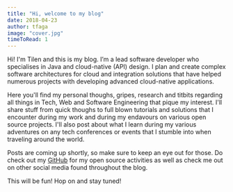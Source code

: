```yaml
---
title: "Hi, welcome to my blog"
date: 2018-04-23
author: tfaga
image: "cover.jpg"
timeToRead: 1
---
```


Hi! I'm Tilen and this is my blog. I’m a lead software developer who specialises in Java and cloud-native (API) design. I plan and create complex software architectures for cloud and integration solutions that have helped numerous projects with developing advanced cloud-native applications.

Here you'll find my personal thoughs, gripes, research and titbits regarding all things in Tech, Web and Software Engineering that pique my interest. I'll share stuff from quick thoughs to full blown tutorials and solutions that I encounter during my work and during my endavours on various open source projects. I'll also post about what I learn during my various adventures on any tech conferences or events that I stumble into when traveling around the world.

Posts are coming up shortly, so make sure to keep an eye out for those. Do check out my [GitHub](https://github.com/tfaga) for my open source activities as well as check me out on other social media found throughout the blog.

This will be fun! Hop on and stay tuned!




